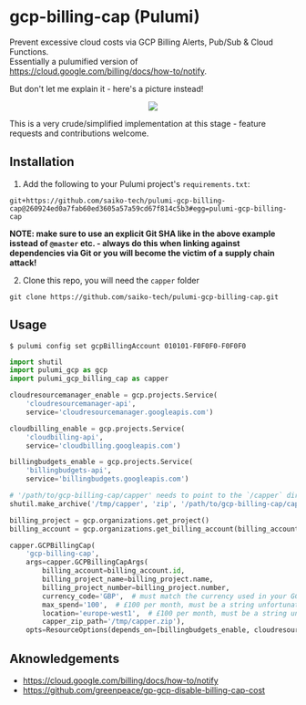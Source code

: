 # gcp-billing-cap (Pulumi)

Prevent excessive cloud costs via GCP Billing Alerts, Pub/Sub & Cloud Functions.<br>
Essentially a pulumified version of https://cloud.google.com/billing/docs/how-to/notify.

But don't let me explain it - here's a picture instead!

<p align="center">
  <img src="https://user-images.githubusercontent.com/5138316/140429689-164dfc5d-5226-4dba-bf55-351f0d594b4d.png" />
</p>

This is a very crude/simplified implementation at this stage - feature requests and contributions welcome.

## Installation

1. Add the following to your Pulumi project's `requirements.txt`:

```
git+https://github.com/saiko-tech/pulumi-gcp-billing-cap@260924ed0a7fab60ed3605a57a59cd67f814c5b3#egg=pulumi-gcp-billing-cap
```

**NOTE: make sure to use an explicit Git SHA like in the above example isstead of `@master` etc. - always do this when linking against dependencies via Git or you will become the victim of a supply chain attack!**

2. Clone this repo, you will need the `capper` folder

```
git clone https://github.com/saiko-tech/pulumi-gcp-billing-cap.git
```

## Usage

```terminal
$ pulumi config set gcpBillingAccount 010101-F0F0F0-F0F0F0
```

```py
import shutil
import pulumi_gcp as gcp
import pulumi_gcp_billing_cap as capper

cloudresourcemanager_enable = gcp.projects.Service(
    'cloudresourcemanager-api',
    service='cloudresourcemanager.googleapis.com')

cloudbilling_enable = gcp.projects.Service(
    'cloudbilling-api',
    service='cloudbilling.googleapis.com')

billingbudgets_enable = gcp.projects.Service(
    'billingbudgets-api',
    service='billingbudgets.googleapis.com')

# '/path/to/gcp-billing-cap/capper' needs to point to the `/capper` directory of this repo
shutil.make_archive('/tmp/capper', 'zip', '/path/to/gcp-billing-cap/capper')

billing_project = gcp.organizations.get_project()
billing_account = gcp.organizations.get_billing_account(billing_account=config.require('gcpBillingAccount'))

capper.GCPBillingCap(
    'gcp-billing-cap',
    args=capper.GCPBillingCapArgs(
        billing_account=billing_account.id,
        billing_project_name=billing_project.name,
        billing_project_number=billing_project.number,
        currency_code='GBP',  # must match the currency used in your GCP billing account
        max_spend='100',  # £100 per month, must be a string unfortunately
        location='europe-west1',  # £100 per month, must be a string unfortunately
        capper_zip_path='/tmp/capper.zip'),
    opts=ResourceOptions(depends_on=[billingbudgets_enable, cloudresourcemanager_enable, cloudbilling_enable]))
```

## Aknowledgements

- https://cloud.google.com/billing/docs/how-to/notify
- https://github.com/greenpeace/gp-gcp-disable-billing-cap-cost
